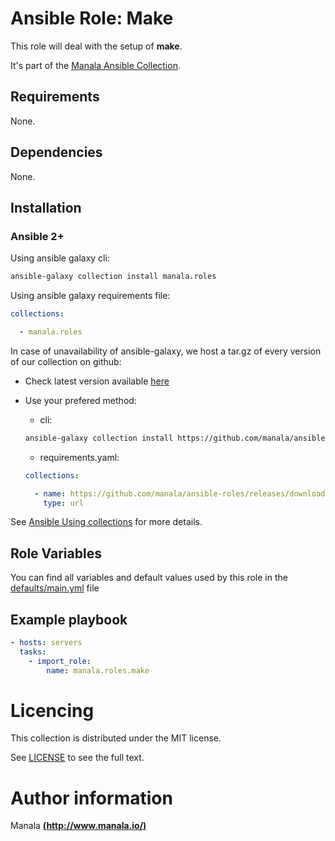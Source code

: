 # Ansible Role: Make

This role will deal with the setup of __make__.

It's part of the [Manala Ansible Collection](https://galaxy.ansible.com/manala/roles).

## Requirements

None.

## Dependencies

None.

## Installation

### Ansible 2+

Using ansible galaxy cli:

```bash
ansible-galaxy collection install manala.roles
```

Using ansible galaxy requirements file:

```yaml
collections:

  - manala.roles
```

In case of unavailability of ansible-galaxy, we host a tar.gz of every version of our collection on github:
  - Check latest version available [here](https://github.com/manala/ansible-roles/releases)
  - Use your prefered method:

    - cli:
    ```bash
    ansible-galaxy collection install https://github.com/manala/ansible-roles/releases/download/$VERSION/manala-roles-$VERSION.tar.gz
    ```

    - requirements.yaml:
    ```yaml
    collections:

      - name: https://github.com/manala/ansible-roles/releases/download/$VERSION/manala-roles-$VERSION.tar.gz
        type: url
    ```

See [Ansible Using collections](https://docs.ansible.com/ansible/devel/user_guide/collections_using.html) for more details.

## Role Variables

You can find all variables and default values used by this role in the [defaults/main.yml](./defaults/main.yml) file

## Example playbook

```yaml
- hosts: servers
  tasks:
    - import_role:  
        name: manala.roles.make
```

# Licencing

This collection is distributed under the MIT license.

See [LICENSE](https://opensource.org/licenses/MIT) to see the full text.

# Author information

Manala [**(http://www.manala.io/)**](http://www.manala.io)
